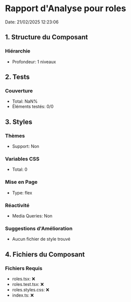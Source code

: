 # Rapport d'Analyse pour roles

Date: 21/02/2025 12:23:06

## 1. Structure du Composant

### Hiérarchie

- Profondeur: 1 niveaux

## 2. Tests

### Couverture

- Total: NaN%
- Éléments testés: 0/0

## 3. Styles

### Thèmes

- Support: Non

### Variables CSS

- Total: 0

### Mise en Page

- Type: flex

### Réactivité

- Media Queries: Non

### Suggestions d'Amélioration

- Aucun fichier de style trouvé

## 4. Fichiers du Composant

### Fichiers Requis

- roles.tsx: ❌
- roles.test.tsx: ❌
- roles.styles.css: ❌
- index.ts: ❌
